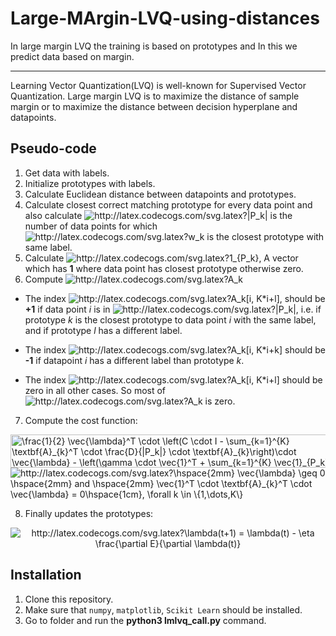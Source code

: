 # Large-MArgin-LVQ-using-distances
In large margin LVQ the training is based on prototypes and In this we predict data based on margin.

----------------------------------------------------------------------------------------------------------------------------------
Learning Vector Quantization(LVQ) is well-known for Supervised Vector Quantization. Large margin LVQ is to maximize the distance of sample margin or to maximize the distance between decision hyperplane and datapoints.

## Pseudo-code

1) Get data with labels.
2) Initialize prototypes with labels.
3) Calculate Euclidean distance between datapoints and prototypes.
4) Calculate closest correct matching prototype for every data point and also calculate <img src="http://latex.codecogs.com/svg.latex?|P_k|" title="http://latex.codecogs.com/svg.latex?|P_k|" /> is the number of data points for which <img src="http://latex.codecogs.com/svg.latex?w_k" title="http://latex.codecogs.com/svg.latex?w_k" /> is the closest prototype with same label.
5) Calculate <img src="http://latex.codecogs.com/svg.latex?1_{P_k}" title="http://latex.codecogs.com/svg.latex?1_{P_k}" />, A vector which has **1** where data point has closest prototype otherwise zero.
6) Compute <img src="http://latex.codecogs.com/svg.latex?A_k" title="http://latex.codecogs.com/svg.latex?A_k" />

*  The index <img src="http://latex.codecogs.com/svg.latex?A_k[i,&space;K*i&plus;l]" title="http://latex.codecogs.com/svg.latex?A_k[i, K*i+l]" />, should be **+1** if data point *i* is in <img src="http://latex.codecogs.com/svg.latex?|P_k|" title="http://latex.codecogs.com/svg.latex?|P_k|" />, i.e. if prototype *k* is the closest prototype to data point *i* with the same label, and if prototype *l* has a different label.

* The index <img src="http://latex.codecogs.com/svg.latex?A_k[i,&space;K*i&plus;k]" title="http://latex.codecogs.com/svg.latex?A_k[i, K*i+k]" /> should be **-1** if datapoint *i* has a different label than prototype *k*.

* The index <img src="http://latex.codecogs.com/svg.latex?A_k[i,&space;K*i&plus;l]" title="http://latex.codecogs.com/svg.latex?A_k[i, K*i+l]" /> should be zero in all other cases. So most of <img src="http://latex.codecogs.com/svg.latex?A_k" title="http://latex.codecogs.com/svg.latex?A_k" /> is zero.

7) Compute the cost function:

<img src="https://bit.ly/2TdO147" align="center" border="0" alt="\frac{1}{2} \vec{\lambda}^T \cdot \left(C \cdot I - \sum_{k=1}^{K} \textbf{A}_{k}^T \cdot \frac{D}{|P_k|} \cdot \textbf{A}_{k}\right)\cdot \vec{\lambda} - \left(\gamma \cdot \vec{1}^T + \sum_{k=1}^{K} \vec{1}_{P_k}^T \cdot \frac{D}{|P_k|} \cdot \textbf{A}_{k}\right) \cdot \vec{\lambda} " width="540" height="53" />

<img src="http://latex.codecogs.com/svg.latex?\hspace{2mm}&space;\vec{\lambda}&space;\geq&space;0&space;\hspace{2mm}&space;and&space;\hspace{2mm}&space;\vec{1}^T&space;\cdot&space;\textbf{A}_{k}^T&space;\cdot&space;\vec{\lambda}&space;=&space;0\hspace{1cm},&space;\forall&space;k&space;\in&space;\{1,\dots,K\}" title="http://latex.codecogs.com/svg.latex?\hspace{2mm} \vec{\lambda} \geq 0 \hspace{2mm} and \hspace{2mm} \vec{1}^T \cdot \textbf{A}_{k}^T \cdot \vec{\lambda} = 0\hspace{1cm}, \forall k \in \{1,\dots,K\}" />

8) Finally updates the prototypes:

<p align="center">
  <img src="http://latex.codecogs.com/svg.latex?\lambda(t&plus;1)&space;=&space;\lambda(t)&space;-&space;\eta&space;\frac{\partial&space;E}{\partial&space;w(t)}" title="http://latex.codecogs.com/svg.latex?\lambda(t+1) = \lambda(t) - \eta \frac{\partial E}{\partial \lambda(t)}" />
</p>

## Installation
1) Clone this repository.
2) Make sure that `numpy`, `matplotlib`, `Scikit Learn` should be installed.
3) Go to folder and run the **python3 lmlvq_call.py** command.
